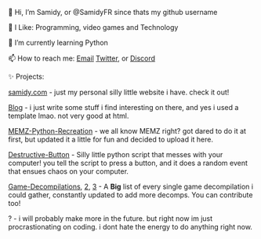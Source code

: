 👋 Hi, I’m Samidy, or @SamidyFR since thats my github username

👀 I Like: Programming, video games and Technology

🌱 I’m currently learning Python

📫 How to reach me: [Email](mailto:me@samidy.com) [Twitter](https://x.com/samidyrn), or [Discord](https://discord.com/users/1063716802988867684)

✨ Projects:

[samidy.com](https://www.samidy.com) - just my personal silly little website i have. check it out!

[Blog](https://www.samidy.com/blog) - i just write some stuff i find interesting on there, and yes i used a template lmao. not very good at html.

[MEMZ-Python-Recreation](https://github.com/SamidyFR/MEMZ-Python-Recreation) - we all know MEMZ right? got dared to do it at first, but updated it a little for fun and decided to upload it here.

[Destructive-Button](https://github.com/SamidyFR/Destructive-Button) - Silly little python script that messes with your computer! you tell the script to press a button, and it does a random event that ensues chaos on your computer.

[Game-Decompilations](https://decomps.samidy.com), [2](https://github.com/SamidyFR/Game-Decompilations), [3](https://rentry.co/Gamedecomps) - A **Big** list of every single game decompilation i could gather, constantly updated to add more decomps. You can contribute too!

? - i will probably make more in the future. but right now im just procrastionating on coding. i dont hate the energy to do anything right now. 


